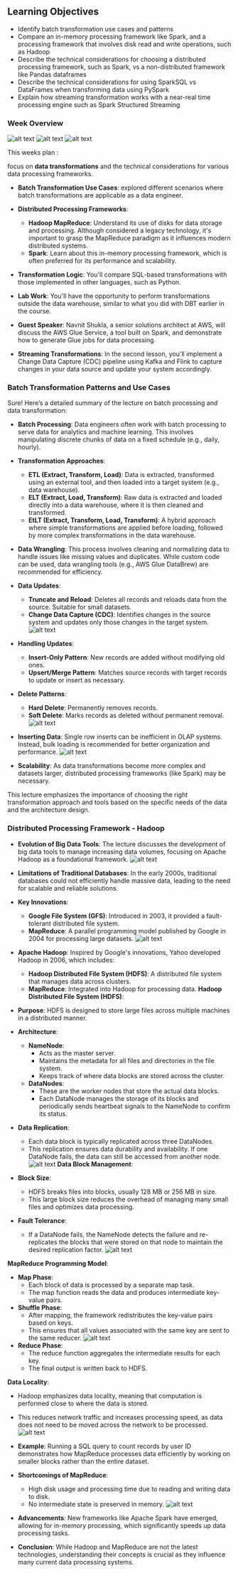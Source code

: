 ## Learning Objectives
* Identify batch transformation use cases and patterns
* Compare an in-memory processing framework like Spark, and a processing framework that involves disk read and write operations, such as Hadoop
* Describe the technical considerations for choosing a distributed processing framework, such as Spark, vs a non-distributed framework like Pandas dataframes
* Describe the technical considerations for using SparkSQL vs DataFrames when transforming data using PySpark
* Explain how streaming transformation works with a near-real time processing engine such as Spark Structured Streaming


### Week Overview

![alt text](.images/Overview_1.png)
![alt text](.images/Overview_2.png)
![alt text](.images/Overview_3.png)

This weeks plan :

 focus on **data transformations** and the technical considerations for various data processing frameworks. 

- **Batch Transformation Use Cases**:  explored different scenarios where batch transformations are applicable as a data engineer.
  
- **Distributed Processing Frameworks**:
  - **Hadoop MapReduce**: Understand its use of disks for data storage and processing. Although considered a legacy technology, it's important to grasp the MapReduce paradigm as it influences modern distributed systems.
  - **Spark**: Learn about this in-memory processing framework, which is often preferred for its performance and scalability.

- **Transformation Logic**: You'll compare SQL-based transformations with those implemented in other languages, such as Python.

- **Lab Work**: You'll have the opportunity to perform transformations outside the data warehouse, similar to what you did with DBT earlier in the course.

- **Guest Speaker**: Navnit Shukla, a senior solutions architect at AWS, will discuss the AWS Glue Service, a tool built on Spark, and demonstrate how to generate Glue jobs for data processing.

- **Streaming Transformations**: In the second lesson, you'll implement a Change Data Capture (CDC) pipeline using Kafka and Flink to capture changes in your data source and update your system accordingly.

### Batch Transformation Patterns and Use Cases


Sure! Here’s a detailed summary of the lecture on batch processing and data transformation:

- **Batch Processing**: Data engineers often work with batch processing to serve data for analytics and machine learning. This involves manipulating discrete chunks of data on a fixed schedule (e.g., daily, hourly).

- **Transformation Approaches**:
  - **ETL (Extract, Transform, Load)**: Data is extracted, transformed using an external tool, and then loaded into a target system (e.g., data warehouse).
  - **ELT (Extract, Load, Transform)**: Raw data is extracted and loaded directly into a data warehouse, where it is then cleaned and transformed.
  - **EtLT (Extract, Transform, Load, Transform)**: A hybrid approach where simple transformations are applied before loading, followed by more complex transformations in the data warehouse.

- **Data Wrangling**: This process involves cleaning and normalizing data to handle issues like missing values and duplicates. While custom code can be used, data wrangling tools (e.g., AWS Glue DataBrew) are recommended for efficiency.

- **Data Updates**: 
  - **Truncate and Reload**: Deletes all records and reloads data from the source. Suitable for small datasets.
  - **Change Data Capture (CDC)**: Identifies changes in the source system and updates only those changes in the target system.
    ![alt text](<.images/Batch Transformation Pattern_2.png>)
- **Handling Updates**:
  - **Insert-Only Pattern**: New records are added without modifying old ones.
  - **Upsert/Merge Pattern**: Matches source records with target records to update or insert as necessary.

- **Delete Patterns**:
  - **Hard Delete**: Permanently removes records.
  - **Soft Delete**: Marks records as deleted without permanent removal.
    ![alt text](<.images/Batch Transformation Pattern_3.png>)
- **Inserting Data**: Single row inserts can be inefficient in OLAP systems. Instead, bulk loading is recommended for better organization and performance.
![alt text](<.images/Batch Transformation Pattern_4.png>)

- **Scalability**: As data transformations become more complex and datasets larger, distributed processing frameworks (like Spark) may be necessary.

This lecture emphasizes the importance of choosing the right transformation approach and tools based on the specific needs of the data and the architecture design.

### Distributed Processing Framework - Hadoop

- **Evolution of Big Data Tools**: The lecture discusses the development of big data tools to manage increasing data volumes, focusing on Apache Hadoop as a foundational framework.
![alt text](.images/Big_Data_1.png)

- **Limitations of Traditional Databases**: In the early 2000s, traditional databases could not efficiently handle massive data, leading to the need for scalable and reliable solutions.

- **Key Innovations**:
  - **Google File System (GFS)**: Introduced in 2003, it provided a fault-tolerant distributed file system.
  - **MapReduce**: A parallel programming model published by Google in 2004 for processing large datasets.
![alt text](.images/Big_Data_1.png)
- **Apache Hadoop**: Inspired by Google's innovations, Yahoo developed Hadoop in 2006, which includes:
  - **Hadoop Distributed File System (HDFS)**: A distributed file system that manages data across clusters.
  - **MapReduce**: Integrated into Hadoop for processing data.
**Hadoop Distributed File System (HDFS)**:
- **Purpose**: HDFS is designed to store large files across multiple machines in a distributed manner.
- **Architecture**:
  - **NameNode**: 
    - Acts as the master server.
    - Maintains the metadata for all files and directories in the file system.
    - Keeps track of where data blocks are stored across the cluster.
  - **DataNodes**: 
    - These are the worker nodes that store the actual data blocks.
    - Each DataNode manages the storage of its blocks and periodically sends heartbeat signals to the NameNode to confirm its status.
- **Data Replication**:
  - Each data block is typically replicated across three DataNodes.
  - This replication ensures data durability and availability. If one DataNode fails, the data can still be accessed from another node.
![alt text](.images/HDFS_1.png)
**Data Block Management**:
- **Block Size**: 
  - HDFS breaks files into blocks, usually 128 MB or 256 MB in size.
  - This large block size reduces the overhead of managing many small files and optimizes data processing.
- **Fault Tolerance**:
  - If a DataNode fails, the NameNode detects the failure and re-replicates the blocks that were stored on that node to maintain the desired replication factor.
![alt text](.images/HDFS_2.png)


**MapReduce Programming Model**:
- **Map Phase**:
  - Each block of data is processed by a separate map task.
  - The map function reads the data and produces intermediate key-value pairs.
- **Shuffle Phase**:
  - After mapping, the framework redistributes the key-value pairs based on keys.
  - This ensures that all values associated with the same key are sent to the same reducer.
  ![alt text](.images/HDFS_3.png)
- **Reduce Phase**:
  - The reduce function aggregates the intermediate results for each key.
  - The final output is written back to HDFS.

**Data Locality**:
- Hadoop emphasizes data locality, meaning that computation is performed close to where the data is stored.
- This reduces network traffic and increases processing speed, as data does not need to be moved across the network to be processed.
![alt text](.images/HDFS_4.png)
- **Example**: Running a SQL query to count records by user ID demonstrates how MapReduce processes data efficiently by working on smaller blocks rather than the entire dataset.

- **Shortcomings of MapReduce**: 
  - High disk usage and processing time due to reading and writing data to disk.
  - No intermediate state is preserved in memory.
![alt text](.images/HDFS_Shortcomings.png)
- **Advancements**: New frameworks like Apache Spark have emerged, allowing for in-memory processing, which significantly speeds up data processing tasks.

- **Conclusion**: While Hadoop and MapReduce are not the latest technologies, understanding their concepts is crucial as they influence many current data processing systems.







